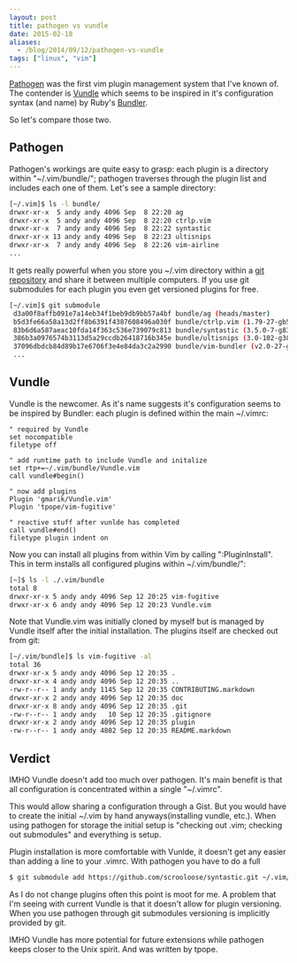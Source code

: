 ```yaml
---
layout: post
title: pathogen vs vundle
date: 2015-02-18
aliases:
  - /blog/2014/09/12/pathogen-vs-vundle
tags: ["linux", "vim"]
---
```


[Pathogen](https://github.com/tpope/vim-pathogen) was the first vim plugin
management system that I've known of. The contender is [Vundle](https://github.com/gmarik/Vundle.vim) which seems
to be inspired in it's configuration syntax (and name) by Ruby's [Bundler](http://bundler.io/).

So let's compare those two.

<!-- more -->

## Pathogen

Pathogen's workings are quite easy to grasp: each plugin
is a directory within "~/.vim/bundle/"; pathogen traverses through the plugin
list and includes each one of them. Let's see a sample directory:

~~~ bash
[~/.vim]$ ls -l bundle/
drwxr-xr-x  5 andy andy 4096 Sep  8 22:20 ag
drwxr-xr-x  5 andy andy 4096 Sep  8 22:20 ctrlp.vim
drwxr-xr-x  7 andy andy 4096 Sep  8 22:22 syntastic
drwxr-xr-x 13 andy andy 4096 Sep  8 22:23 ultisnips
drwxr-xr-x  7 andy andy 4096 Sep  8 22:26 vim-airline
...
~~~

It gets really powerful when you store you ~/.vim directory within a [git
repository](https://github.com/andreashappe/config-vim) and share it between multiple computers. If you use git
submodules for each plugin you even get versioned plugins for free.

~~~ bash
[~/.vim]$ git submodule
 d3a00f8affb091e7a14eb34f1beb9db9bb57a4bf bundle/ag (heads/master)
 b5d3fe66a58a13d2ff8b6391f4387608496a030f bundle/ctrlp.vim (1.79-27-gb5d3fe6)
 83b6d6a587aeac10fda14f363c536e739079c813 bundle/syntastic (3.5.0-7-g83b6d6a)
 386b3a0976574b3113d5a29ccdb26418716b345e bundle/ultisnips (3.0-102-g386b3a0)
 37096dbdcb84d89b17e6706f3e4e84da3c2a2990 bundle/vim-bundler (v2.0-27-g37096db)
 ...
~~~

## Vundle

Vundle is the newcomer. As it's name suggests it's configuration  seems
to be inspired by Bundler: each plugin is defined within the main ~/.vimrc:

~~~
" required by Vundle
set nocompatible
filetype off

" add runtime path to include Vundle and initalize
set rtp+=~/.vim/bundle/Vundle.vim
call vundle#begin()

" now add plugins
Plugin 'gmarik/Vundle.vim'
Plugin 'tpope/vim-fugitive'

" reactive stuff after vunlde has completed
call vundle#end()
filetype plugin indent on
~~~

Now you can install all plugins from within Vim by calling ":PluginInstall".
This in term installs all configured plugins within ~/.vim/bundle/":

~~~ bash
[~]$ ls -l ./.vim/bundle
total 8
drwxr-xr-x 5 andy andy 4096 Sep 12 20:25 vim-fugitive
drwxr-xr-x 6 andy andy 4096 Sep 12 20:23 Vundle.vim
~~~

Note that Vundle.vim was initially cloned by myself but is managed by Vundle
itself after the initial installation. The plugins itself are checked out from
git:

~~~ bash
[~/.vim/bundle]$ ls vim-fugitive -al
total 36
drwxr-xr-x 5 andy andy 4096 Sep 12 20:35 .
drwxr-xr-x 4 andy andy 4096 Sep 12 20:35 ..
-rw-r--r-- 1 andy andy 1145 Sep 12 20:35 CONTRIBUTING.markdown
drwxr-xr-x 2 andy andy 4096 Sep 12 20:35 doc
drwxr-xr-x 8 andy andy 4096 Sep 12 20:35 .git
-rw-r--r-- 1 andy andy   10 Sep 12 20:35 .gitignore
drwxr-xr-x 2 andy andy 4096 Sep 12 20:35 plugin
-rw-r--r-- 1 andy andy 4802 Sep 12 20:35 README.markdown
~~~

## Verdict

IMHO Vundle doesn't add too much over pathogen. It's main benefit is that
all configuration is concentrated within a single "~/.vimrc".

This would allow sharing a configuration through a Gist. But you would have to
create the initial ~/.vim by hand anyways(installing vundle, etc.). When using
pathogen for storage the initial setup is "checking out .vim; checking
out submodules" and everything is setup.

Plugin installation is more comfortable with Vunlde, it doesn't get any
easier than adding a line to your .vimrc. With pathogen you have to do a full

~~~ bash
$ git submodule add https://github.com/scrooloose/syntastic.git ~/.vim/plugin/syntastic
~~~

As I do not change plugins often this point is moot for me. A problem that
I'm seeing with current Vundle is that it doesn't allow for plugin versioning.
When you use pathogen through git submodules versioning is implicitly provided by git.

IMHO Vundle has more potential for future extensions while pathogen keeps
closer to the Unix spirit. And was written by tpope.
